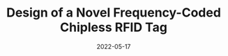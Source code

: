 ---
draft: false
doi: 10.1109/OJIM.2022.3175249
title: Design of a Novel Frequency-Coded Chipless RFID Tag

publication_types: ["Journal article"]
authors:
  - Yuan Gao
  - Mahboobeh Mahmoodi
  - Reza Zoughi
publication: In *IEEE Open Journal of Instrumentation and Measurement*
publication_short: In *IEEE Open Journal of Instrumentation and Measurement*
featured: false
image:
  filename: featured
  focal_point: Smart
  preview_only: false
date: 2022-05-17
---